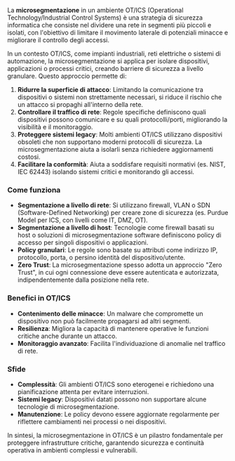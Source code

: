 La **microsegmentazione** in un ambiente OT/ICS (Operational Technology/Industrial Control Systems) è una strategia di sicurezza informatica che consiste nel dividere una rete in segmenti più piccoli e isolati, con l'obiettivo di limitare il movimento laterale di potenziali minacce e migliorare il controllo degli accessi. 

In un contesto OT/ICS, come impianti industriali, reti elettriche o sistemi di automazione, la microsegmentazione si applica per isolare dispositivi, applicazioni o processi critici, creando barriere di sicurezza a livello granulare. Questo approccio permette di:

1. **Ridurre la superficie di attacco**: Limitando la comunicazione tra dispositivi o sistemi non strettamente necessari, si riduce il rischio che un attacco si propaghi all'interno della rete.
2. **Controllare il traffico di rete**: Regole specifiche definiscono quali dispositivi possono comunicare e su quali protocolli/porti, migliorando la visibilità e il monitoraggio.
3. **Proteggere sistemi legacy**: Molti ambienti OT/ICS utilizzano dispositivi obsoleti che non supportano moderni protocolli di sicurezza. La microsegmentazione aiuta a isolarli senza richiedere aggiornamenti costosi.
4. **Facilitare la conformità**: Aiuta a soddisfare requisiti normativi (es. NIST, IEC 62443) isolando sistemi critici e monitorando gli accessi.

### Come funziona
- **Segmentazione a livello di rete**: Si utilizzano firewall, VLAN o SDN (Software-Defined Networking) per creare zone di sicurezza (es. Purdue Model per ICS, con livelli come IT, DMZ, OT).
- **Segmentazione a livello di host**: Tecnologie come firewall basati su host o soluzioni di microsegmentazione software definiscono policy di accesso per singoli dispositivi o applicazioni.
- **Policy granulari**: Le regole sono basate su attributi come indirizzo IP, protocollo, porta, o persino identità del dispositivo/utente.
- **Zero Trust**: La microsegmentazione spesso adotta un approccio "Zero Trust", in cui ogni connessione deve essere autenticata e autorizzata, indipendentemente dalla posizione nella rete.

### Benefici in OT/ICS
- **Contenimento delle minacce**: Un malware che compromette un dispositivo non può facilmente propagarsi ad altri segmenti.
- **Resilienza**: Migliora la capacità di mantenere operative le funzioni critiche anche durante un attacco.
- **Monitoraggio avanzato**: Facilita l'individuazione di anomalie nel traffico di rete.

### Sfide
- **Complessità**: Gli ambienti OT/ICS sono eterogenei e richiedono una pianificazione attenta per evitare interruzioni.
- **Sistemi legacy**: Dispositivi datati possono non supportare alcune tecnologie di microsegmentazione.
- **Manutenzione**: Le policy devono essere aggiornate regolarmente per riflettere cambiamenti nei processi o nei dispositivi.

In sintesi, la microsegmentazione in OT/ICS è un pilastro fondamentale per proteggere infrastrutture critiche, garantendo sicurezza e continuità operativa in ambienti complessi e vulnerabili.